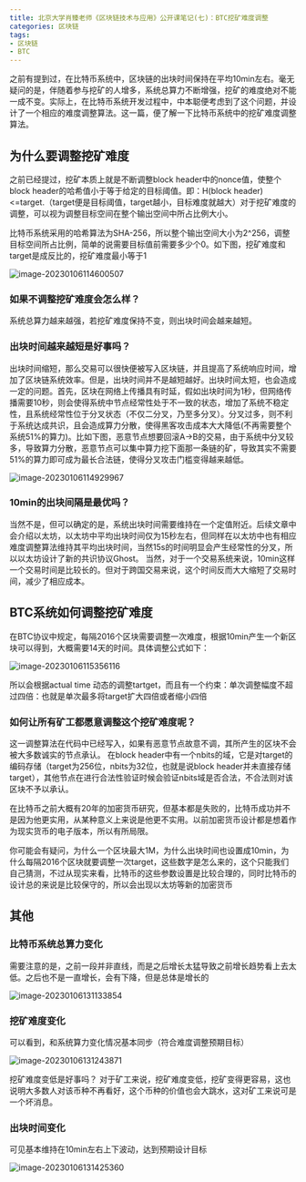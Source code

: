 ```yaml
---
title: 北京大学肖臻老师《区块链技术与应用》公开课笔记(七)：BTC挖矿难度调整
categories: 区块链
tags:
- 区块链
- BTC 
---
```


之前有提到过，在比特币系统中，区块链的出块时间保持在平均10min左右。毫无疑问的是，伴随着参与挖矿的人增多，系统总算力不断增强，挖矿的难度绝对不能一成不变。实际上，在比特币系统开发过程中，中本聪便考虑到了这个问题，并设计了一个相应的难度调整算法。这一篇，便了解一下比特币系统中的挖矿难度调整算法。

## 为什么要调整挖矿难度

之前已经提过，挖矿本质上就是不断调整block header中的nonce值，使整个block header的哈希值小于等于给定的目标阈值。即：H(block header)<=target.（target便是目标阈值，target越小，目标难度就越大）对于挖矿难度的调整，可以视为调整目标空间在整个输出空间中所占比例大小。

比特币系统采用的哈希算法为SHA-256，所以整个输出空间大小为2^256，调整目标空间所占比例，简单的说需要目标值前需要多少个0。如下图，挖矿难度和target是成反比的，挖矿难度最小等于1

![image-20230106114600507](https://hanser373.oss-cn-beijing.aliyuncs.com/img/202301061146591.png)

### 如果不调整挖矿难度会怎么样？

系统总算力越来越强，若挖矿难度保持不变，则出块时间会越来越短。

### 出块时间越来越短是好事吗？

出块时间缩短，那么交易可以很快便被写入区块链，并且提高了系统响应时间，增加了区块链系统效率。但是，出块时间并不是越短越好。出块时间太短，也会造成一定的问题。首先，区块在网络上传播具有时延，假如出块时间为1秒，但网络传播需要10秒，则会使得系统中节点经常性处于不一致的状态，增加了系统不稳定性，且系统经常性位于分叉状态（不仅二分叉，乃至多分叉）。分叉过多，则不利于系统达成共识，且会造成算力分散，使得黑客攻击成本大大降低(不再需要整个系统51%的算力)。比如下图，恶意节点想要回滚A->B的交易，由于系统中分叉较多，导致算力分散，恶意节点可以集中算力挖下面那一条链的矿，导致其实不需要51%的算力即可成为最长合法链，使得分叉攻击门槛变得越来越低。

![image-20230106114929967](https://hanser373.oss-cn-beijing.aliyuncs.com/img/202301061149117.png)

### 10min的出块间隔是最优吗？

当然不是，但可以确定的是，系统出块时间需要维持在一个定值附近。后续文章中会介绍以太坊，以太坊中平均出块时间仅为15秒左右，但同样在以太坊中也有相应难度调整算法维持其平均出块时间，当然15s的时间明显会产生经常性的分叉，所以以太坊设计了新的共识协议Ghost。
当然，对于一个交易系统来说，10min这样一个交易时间是比较长的。但对于跨国交易来说，这个时间反而大大缩短了交易时间，减少了相应成本。

## BTC系统如何调整挖矿难度

在BTC协议中规定，每隔2016个区块需要调整一次难度，根据10min产生一个新区块可以得到，大概需要14天的时间。具体调整公式如下：

![image-20230106115356116](https://hanser373.oss-cn-beijing.aliyuncs.com/img/202301061153225.png)

所以会根据actual time 动态的调整tartget，而且有一个约束：单次调整幅度不超过四倍：也就是单次最多将target扩大四倍或者缩小四倍

### 如何让所有矿工都愿意调整这个挖矿难度呢？

这一调整算法在代码中已经写入，如果有恶意节点故意不调，其所产生的区块不会被大多数诚实的节点承认。
在block header中有一个nbits的域，它是对target的编码存储（target为256位，nbits为32位，也就是说block header并未直接存储target），其他节点在进行合法性验证时候会验证nbits域是否合法，不合法则对该区块不予以承认。

在比特币之前大概有20年的加密货币研究，但基本都是失败的，比特币成功并不是因为他更实用，从某种意义上来说是他更不实用。以前加密货币设计都是想着作为现实货币的电子版本，所以有所局限。

你可能会有疑问，为什么一个区块最大1M，为什么出块时间也设置成10min，为什么每隔2016个区块就要调整一次target，这些数字是怎么来的，这个只能我们自己猜测，不过从现实来看，比特币的这些参数设置是比较合理的，同时比特币的设计总的来说是比较保守的，所以会出现以太坊等新的加密货币

## 其他

### 比特币系统总算力变化

需要注意的是，之前一段并非直线，而是之后增长太猛导致之前增长趋势看上去太低。之后也不是一直增长，会有下降，但是总体是增长的

![image-20230106131133854](https://hanser373.oss-cn-beijing.aliyuncs.com/img/202301061311968.png)

### 挖矿难度变化

可以看到，和系统算力变化情况基本同步（符合难度调整预期目标）

![image-20230106131243871](https://hanser373.oss-cn-beijing.aliyuncs.com/img/202301061312969.png)

挖矿难度变低是好事吗？
对于矿工来说，挖矿难度变低，挖矿变得更容易，这也说明大多数人对该币种不再看好，这个币种的价值也会大跳水，这对矿工来说可是一个坏消息。

### 出块时间变化

可见基本维持在10min左右上下波动，达到预期设计目标

![image-20230106131425360](https://hanser373.oss-cn-beijing.aliyuncs.com/img/202301061314562.png)
